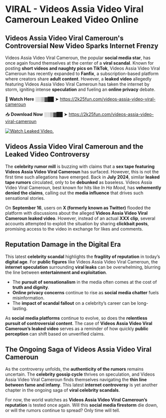 # VIRAL - Videos Assia Video Viral Cameroun Leaked Video Online

## **Videos Assia Video Viral Cameroun's Controversial New Video Sparks Internet Frenzy**  

Videos Assia Video Viral Cameroun, the popular **social media star**, has once again found themselves at the center of a **viral scandal**. Known for posting **short videos and naughty pics on TikTok**, Videos Assia Video Viral Cameroun has recently expanded to **Fanfix**, a subscription-based platform where creators share **adult content**. However, a **leaked video** allegedly featuring Videos Assia Video Viral Cameroun has taken the internet by storm, igniting intense **speculation** and fueling an **online privacy** debate.  

🔴 **Watch Here** ░░▒▓██ ➤ https://2k25fun.com/videos-assia-video-viral-cameroun  

📥 **Download Now** ░░▒▓██ ➤ https://2k25fun.com/videos-assia-video-viral-cameroun  

[![Watch Leaked Video.](https://miro.medium.com/v2/resize:fit:828/format:webp/1*cilzJN44JGOrTw9NJCrNHA.gif "Watch Leaked Video")](https://2k25fun.com/videos-assia-video-viral-cameroun)

## **Videos Assia Video Viral Cameroun and the Leaked Video Controversy**  

The **celebrity rumor mill** is buzzing with claims that a **sex tape featuring Videos Assia Video Viral Cameroun** has surfaced. However, this is not the first time such allegations have emerged. Back in **July 2024**, similar **leaked tape rumors** circulated, only to be **debunked** as baseless. Videos Assia Video Viral Cameroun, best known for hits like *In Ha Mood*, has **vehemently denied the claims**, calling out the **media influence** that drives such sensational stories.  

On **September 16**, users on **X (formerly known as Twitter)** flooded the platform with discussions about the alleged **Videos Assia Video Viral Cameroun leaked video**. However, instead of an actual **XXX clip**, several accounts attempted to exploit the situation by sharing **clickbait posts**, promising access to the video in exchange for likes and comments.  

## **Reputation Damage in the Digital Era**  

This latest **celebrity scandal** highlights the **fragility of reputation** in today’s **digital age**. For **public figures** like Videos Assia Video Viral Cameroun, the **internet speculation** surrounding **viral leaks** can be overwhelming, blurring the line between **entertainment and exploitation**.  

- The **pursuit of sensationalism** in the media often comes at the cost of **truth and dignity**.  
- **Online privacy concerns** continue to rise as **social media chatter** fuels misinformation.  
- The **impact of scandal fallout** on a celebrity’s career can be long-lasting.  

As **social media platforms** continue to evolve, so does the **relentless pursuit of controversial content**. The case of **Videos Assia Video Viral Cameroun’s leaked video** serves as a reminder of how quickly **public perception** can shift based on unverified claims.  

## **The Ongoing Saga of Videos Assia Video Viral Cameroun**  

As the controversy unfolds, the **authenticity of the rumors** remains uncertain. The **celebrity gossip cycle** thrives on speculation, and Videos Assia Video Viral Cameroun finds themselves navigating the **thin line between fame and infamy**. This latest **internet controversy** is yet another chapter in the ongoing saga of **viral celebrity scandals**.  

For now, the world watches as **Videos Assia Video Viral Cameroun’s reputation** is tested once again. Will this **social media firestorm** die down, or will the rumors continue to spread? Only time will tell.